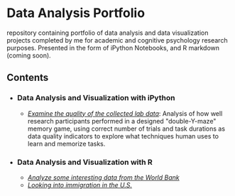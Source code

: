 # **Data Analysis Portfolio**

repository containing portfolio of data analysis and data visualization projects completed by me for academic and cognitive psychology research purposes. Presented in the form of iPython Notebooks, and R markdown (coming soon).

## Contents
- ### Data Analysis and Visualization with iPython
  - [_Examine the quality of the collected lab data_](https://github.com/yuany32/memory-research-analysis): Analysis of how well research participants performed in a designed "double-Y-maze" memory game, using correct number of trials and task durations as data quality indicators to explore what techniques human uses to learn and memorize tasks.    

- ### Data Analysis and Visualization with R
  - [_Analyze some interesting data from the World Bank_](https://info201a-wi20.github.io/a6-data-visualization-yuany32/)
  - [_Looking into immigration in the U.S._](https://info201a-wi20.github.io/project-report-yennhito/)
  
